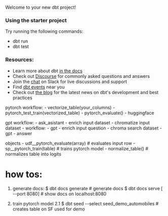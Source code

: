 Welcome to your new dbt project!

### Using the starter project

Try running the following commands:
- dbt run
- dbt test


### Resources:
- Learn more about dbt [in the docs](https://docs.getdbt.com/docs/introduction)
- Check out [Discourse](https://discourse.getdbt.com/) for commonly asked questions and answers
- Join the [chat](https://community.getdbt.com/) on Slack for live discussions and support
- Find [dbt events](https://events.getdbt.com) near you
- Check out [the blog](https://blog.getdbt.com/) for the latest news on dbt's development and best practices



pytorch workflow:
    - vectorize_table(your_columns)
    - pytorch_test_train(vectorized_table)
    - pytorch_evaluate()
        - huggingface  


gpt workflow:
    - ask_asistant
        - enrich input dataset 
        - chromatize input dataset 
        - workflow:
            - gpt - enrich input question
            - chroma search dataset 
            - gpt - answer 




objects 
    - udf__pytorch_evaluate(array)  # evaluates input row 
    - sp__pytorch_train(table)      # trains pytorch model 
    - normalize_table()             # normalizes table into logits 



# how tos: 

1. generate docs:
    $ dbt docs generate                 # generate docs 
    $ dbt docs serve [ --port 8080]     # show docs on localhost:8080

2. train pytorch model
    2.1 $ dbt seed --select seed_demo_automobiles   # creates table on SF used for demo 